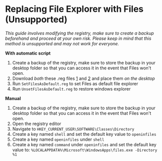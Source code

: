 # Replacing File Explorer with Files (Unsupported)

*This guide involves modifying the registry, make sure to create a backup beforehand and proceed at your own risk. Please keep in mind that this method is unsupported and may not work for everyone.*

**With automatic script**
1. Create a backup of the registry, make sure to store the backup in your desktop folder so that you can access it in the event that Files won't open.
2. Download *both* these .reg files [1](https://github.com/files-community/files-community.github.io/data/UnsetFilesAsDefault.reg) and [2](https://github.com/files-community/files-community.github.io/data/SetFilesAsDefault.reg) and place them *on the desktop*
3. Run `SetFilesAsDefault.reg` to set Files as default file explorer
4. Run `UnsetFilesAsDefault.reg` to restore windows explorer

**Manual**
1. Create a backup of the registry, make sure to store the backup in your desktop folder so that you can access it in the event that Files won't open.
2. Open the registry editor
3. Navigate to `HKEY_CURRENT_USER\SOFTWARE\Classes\Directory`
4. Create a key named `shell` and set the default key value to `openinfiles`
5. Create a key named `openinfiles` under `shell`
5. Create a key named `command` under `openinfiles` and set the default key value to:
`%LOCALAPPDATA%\Microsoft\WindowsApps\files.exe -Directory %1`
